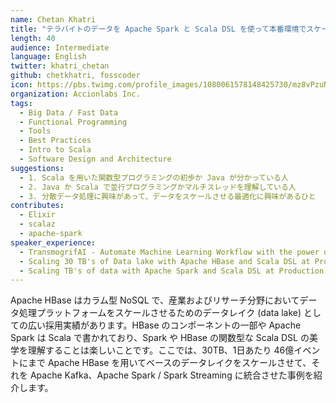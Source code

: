 ```yaml
---
name: Chetan Khatri
title: "テラバイトのデータを Apache Spark と Scala DSL を使って本番環境でスケールさせる"
length: 40
audience: Intermediate
language: English
twitter: khatri_chetan
github: chetkhatri, fosscoder
icon: https://pbs.twimg.com/profile_images/1080061578148425730/mz8vPzuN_400x400.jpg
organization: Accionlabs Inc.
tags:
  - Big Data / Fast Data
  - Functional Programming
  - Tools
  - Best Practices
  - Intro to Scala
  - Software Design and Architecture
suggestions:
  - 1. Scala を用いた関数型プログラミングの初歩か Java が分かっている人
  - 2. Java か Scala で並行プログラミングかマルチスレッドを理解している人
  - 3. 分散データ処理に興味があって、データをスケールさせる最適化に興味があるひと
contributes:
  - Elixir
  - scalaz
  - apache-spark
speaker_experience:
  - TransmogrifAI - Automate Machine Learning Workflow with the power of Scala and Spark at massive scale. - Scala.IO 2018 Lyon, France.
  - Scaling 30 TB's of Data lake with Apache HBase and Scala DSL at Production. - HBaseConAsia 2018, Beijing - China.
  - Scaling TB's of data with Apache Spark and Scala DSL at Production - HKOSCon 2018
---
```

Apache HBase はカラム型 NoSQL で、産業およびリサーチ分野においてデータ処理プラットフォームをスケールさせるためのデータレイク (data lake) としての広い採用実績があります。HBase のコンポーネントの一部や Apache Spark は Scala で書かれており、Spark や HBase の関数型な Scala DSL の美学を理解することは楽しいことです。ここでは、30TB、1日あたり 46億イベントにまで Apache HBase を用いてベースのデータレイクをスケールさせて、それを Apache Kafka、Apache Spark / Spark Streaming に統合させた事例を紹介します。
